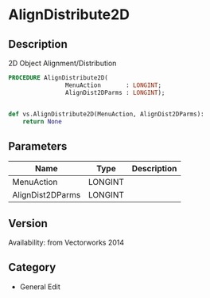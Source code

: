 # AlignDistribute2D

## Description
2D Object Alignment/Distribution

```pascal
PROCEDURE AlignDistribute2D(
				MenuAction       : LONGINT;
				AlignDist2DParms : LONGINT);
```

```python

def vs.AlignDistribute2D(MenuAction, AlignDist2DParms):
    return None
```

## Parameters
|Name|Type|Description|
|---|---|---|
|MenuAction|LONGINT||
|AlignDist2DParms|LONGINT||

## Version
Availability: from Vectorworks 2014
## Category
* General Edit

